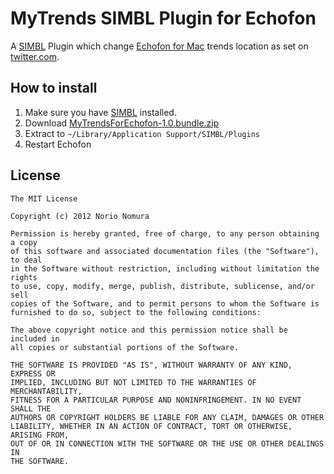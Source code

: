 MyTrends SIMBL Plugin for Echofon
====================================
A [SIMBL](http://www.culater.net/software/SIMBL/SIMBL.php) Plugin which change [Echofon for Mac](http://www.echofon.com/twitter/mac) trends location as set on [twitter.com](https://twitter.com).

How to install
--------------
1. Make sure you have [SIMBL](http://www.culater.net/software/SIMBL/SIMBL.php) installed.
2. Download [MyTrendsForEchofon-1.0.bundle.zip](http://github.com/downloads/norio-nomura/MyTrendsForEchofon/MyTrendsForEchofon-1.0.bundle.zip)
3. Extract to `~/Library/Application Support/SIMBL/Plugins`
4. Restart Echofon

License
-------
```
The MIT License

Copyright (c) 2012 Norio Nomura

Permission is hereby granted, free of charge, to any person obtaining a copy
of this software and associated documentation files (the "Software"), to deal
in the Software without restriction, including without limitation the rights
to use, copy, modify, merge, publish, distribute, sublicense, and/or sell
copies of the Software, and to permit persons to whom the Software is
furnished to do so, subject to the following conditions:

The above copyright notice and this permission notice shall be included in
all copies or substantial portions of the Software.

THE SOFTWARE IS PROVIDED "AS IS", WITHOUT WARRANTY OF ANY KIND, EXPRESS OR
IMPLIED, INCLUDING BUT NOT LIMITED TO THE WARRANTIES OF MERCHANTABILITY,
FITNESS FOR A PARTICULAR PURPOSE AND NONINFRINGEMENT. IN NO EVENT SHALL THE
AUTHORS OR COPYRIGHT HOLDERS BE LIABLE FOR ANY CLAIM, DAMAGES OR OTHER
LIABILITY, WHETHER IN AN ACTION OF CONTRACT, TORT OR OTHERWISE, ARISING FROM,
OUT OF OR IN CONNECTION WITH THE SOFTWARE OR THE USE OR OTHER DEALINGS IN
THE SOFTWARE.
```
